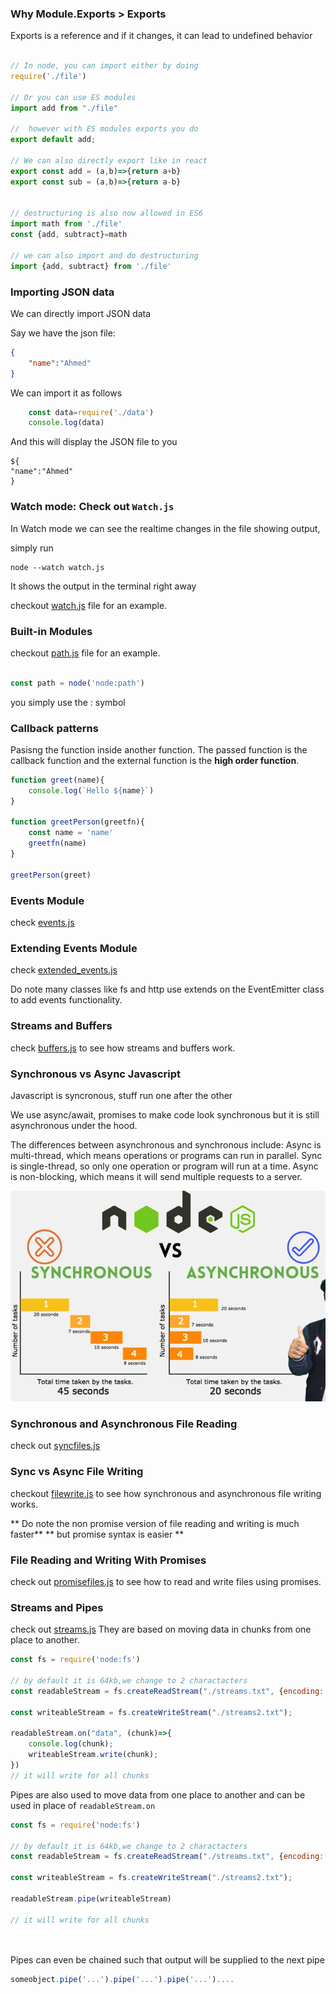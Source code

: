 ### Why Module.Exports > Exports

Exports is a reference and if it changes, it can lead to undefined behavior

```js

// In node, you can import either by doing
require('./file')

// Or you can use ES modules
import add from "./file"

//  however with ES modules exports you do 
export default add;

// We can also directly export like in react
export const add = (a,b)=>{return a+b}
export const sub = (a,b)=>{return a-b}


// destructuring is also now allowed in ES6
import math from './file'
const {add, subtract}=math

// we can also import and do destructuring
import {add, subtract} from './file'
```

### Importing JSON data
We can directly import JSON data

Say we have the json file:

```json
{
    "name":"Ahmed"
}
```

We can import it as follows
```js
    const data=require('./data')
    console.log(data)
```

And this will display the JSON file to you

    ${
    "name":"Ahmed"
    }

### Watch mode: Check out `Watch.js`

In Watch mode we can see the realtime changes in the file showing output, 

simply run 

    node --watch watch.js

It shows the output in the terminal right away

checkout [watch.js](watch.js) file for an example.

### Built-in Modules

checkout [path.js](path.js) file for an example.

```js

const path = node('node:path')
```

you simply use the : symbol

### Callback patterns

Pasisng the function inside another function. The passed function is the callback function and the external function is the **high order function**.

```js
function greet(name){
    console.log(`Hello ${name}`)
}

function greetPerson(greetfn){
    const name = 'name'
    greetfn(name)
}

greetPerson(greet)


```

### Events Module

check [events.js](events.js)


### Extending Events Module

check [extended_events.js](extended_events.js)

Do note many classes like fs and http use extends on the EventEmitter class to add events functionality.


### Streams and Buffers

check [buffers.js](buffers.js) to see how streams and buffers work.

### Synchronous vs Async Javascript

Javascript is syncronous, stuff run one after the other

We use async/await, promises to make code look synchronous but it is still asynchronous under the hood.

The differences between asynchronous and synchronous include: Async is multi-thread, which means operations or programs can run in parallel. Sync is single-thread, so only one operation or program will run at a time. Async is non-blocking, which means it will send multiple requests to a server.

![Image](sync_async.png)


### Synchronous and Asynchronous File Reading

check out [syncfiles.js](syncfiles.js)

### Sync vs Async File Writing

checkout [filewrite.js](filewrite.js) to see how synchronous and asynchronous file writing works.

** Do note the non promise version of file reading and writing is much faster**
** but promise syntax is easier **

### File Reading and Writing With Promises

check out [promisefiles.js](promisefiles.js) to see how to read and write files using promises.


### Streams and Pipes

check out [streams.js](streams.js)
They are based on moving data in chunks from one place to another. 

```js
const fs = require('node:fs')

// by default it is 64kb,we change to 2 charactacters
const readableStream = fs.createReadStream("./streams.txt", {encoding: 'utf-8', highWaterMark:2});

const writeableStream = fs.createWriteStream("./streams2.txt");

readableStream.on("data", (chunk)=>{
    console.log(chunk);
    writeableStream.write(chunk);
})
// it will write for all chunks

```

Pipes are also used to move data from one place to another and can be used in place of `readableStream.on`


```js
const fs = require('node:fs')

// by default it is 64kb,we change to 2 charactacters
const readableStream = fs.createReadStream("./streams.txt", {encoding: 'utf-8', highWaterMark:2});

const writeableStream = fs.createWriteStream("./streams2.txt");

readableStream.pipe(writeableStream)

// it will write for all chunks




```

Pipes can even be chained such that output will be supplied to the next pipe

```js
someobject.pipe('...').pipe('...').pipe('...')....
```